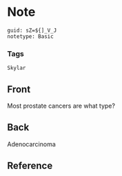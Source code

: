 # Note
```
guid: sZ=${]_V_J
notetype: Basic
```

### Tags
```
Skylar
```

## Front
Most prostate cancers are what type?

## Back
Adenocarcinoma

## Reference

